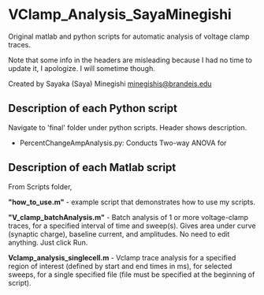 # VClamp_Analysis_SayaMinegishi
Original matlab and python scripts for automatic analysis of voltage clamp traces.

Note that some info in the headers are misleading because I had no time to update it, I apologize. I will sometime though.

Created by Sayaka (Saya) Minegishi
minegishis@brandeis.edu

## Description of each Python script
Navigate to 'final' folder under python scripts. Header shows description.

* PercentChangeAmpAnalysis.py: Conducts Two-way ANOVA for 

## Description of each Matlab script

From Scripts folder, 

**"how_to_use.m"** - example script that demonstrates how to use my scripts.

**"V_clamp_batchAnalysis.m"** - Batch analysis of 1 or more voltage-clamp traces, for a specified interval of time and sweep(s). Gives area under curve (synaptic charge), baseline current, and amplitudes. No need to edit anything. Just click Run.  

**Vclamp_analysis_singlecell.m** - Vclamp trace analysis for a specified region of interest (defined by start and end times in ms), for selected sweeps, for a single specified file (file must be specified at the beginning of script). 


